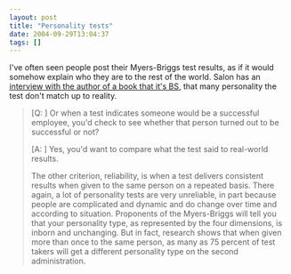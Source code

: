 ```yaml
---
layout: post
title: "Personality tests"
date: 2004-09-29T13:04:37
tags: []
---
```


I've often seen people post their Myers-Briggs test results, as if it would somehow explain who they are to the rest of the world. Salon has an [interview with the author of a book that it's BS][1], that many personality the test don't match up to reality.

>   [Q: ] Or when a test indicates someone would be a successful employee, you'd check to see whether that person turned out to be successful or not?
> 
> [A: ] Yes, you'd want to compare what the test said to real-world results.
> 
> The other criterion, reliability, is when a test delivers consistent results when given to the same person on a repeated basis. There again, a lot of personality tests are very unreliable, in part because people are complicated and dynamic and do change over time and according to situation. Proponents of the Myers-Briggs will tell you that your personality type, as represented by the four dimensions, is inborn and unchanging. But in fact, research shows that when given more than once to the same person, as many as 75 percent of test takers will get a different personality type on the second administration.  


   [1]: http://www.salon.com/mwt/feature/2004/09/29/personality_tests/index1.html



